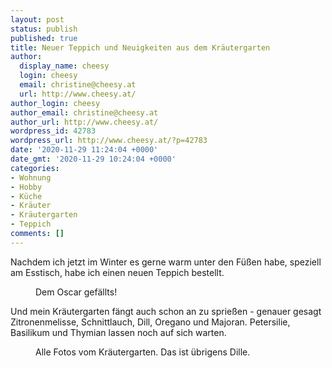 ```yaml
---
layout: post
status: publish
published: true
title: Neuer Teppich und Neuigkeiten aus dem Kräutergarten
author:
  display_name: cheesy
  login: cheesy
  email: christine@cheesy.at
  url: http://www.cheesy.at/
author_login: cheesy
author_email: christine@cheesy.at
author_url: http://www.cheesy.at/
wordpress_id: 42783
wordpress_url: http://www.cheesy.at/?p=42783
date: '2020-11-29 11:24:04 +0000'
date_gmt: '2020-11-29 10:24:04 +0000'
categories:
- Wohnung
- Hobby
- Küche
- Kräuter
- Kräutergarten
- Teppich
comments: []
---
```

<!-- wp:paragraph -->
Nachdem ich jetzt im Winter es gerne warm unter den Füßen habe, speziell am Esstisch, habe ich einen neuen Teppich bestellt.
<!-- /wp:paragraph -->
<!-- wp:image {"id":42784} -->
<figure class="wp-block-image"><img src="http://www.cheesy.at/wp-content/uploads/2020-11-28-Teppich.jpg" alt="" class="wp-image-42784"><br>
<figcaption>Dem Oscar gefällts!</figcaption>
</figure>
<!-- /wp:image -->
<!-- wp:paragraph -->
Und mein Kräutergarten fängt auch schon an zu sprießen - genauer gesagt Zitronenmelisse, Schnittlauch, Dill, Oregano und Majoran. Petersilie, Basilikum und Thymian lassen noch auf sich warten.
<!-- /wp:paragraph -->
<!-- wp:image {"id":42780,"linkDestination":"custom"} -->
<figure class="wp-block-image"><a href="http://www.cheesy.at/fotos/leben-in-belfast/2020-2/kraeutergarten/"><img src="{% link _fotos/leben-in-belfast/2020-2/kraeutergarten/Kräutergarten-013.jpg %}" alt="" class="wp-image-42780"></a><br>
<figcaption>Alle Fotos vom Kräutergarten. Das ist übrigens Dille.</figcaption>
</figure>
<!-- /wp:image -->
